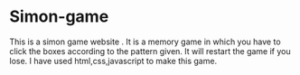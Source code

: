 # Simon-game
This is a simon game website . It is a memory game in which you have to click the boxes according to the pattern given. It will restart the game if you lose. I have used html,css,javascript to make this game.
